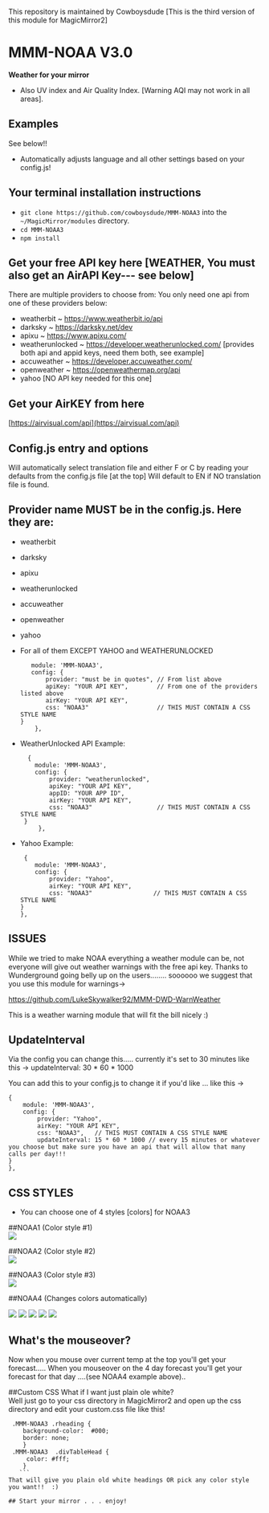 This repository is maintained by Cowboysdude 
[This is the third version of this module for MagicMirror2]

# MMM-NOAA V3.0

**Weather for your mirror**

* Also UV index and Air Quality Index.  [Warning AQI may not work in all areas].

## Examples

See below!!  

* Automatically adjusts language and all other settings based on your config.js!

## Your terminal installation instructions

* `git clone https://github.com/cowboysdude/MMM-NOAA3` into the `~/MagicMirror/modules` directory.
*  `cd MMM-NOAA3`
*  `npm install`

## Get your free API key here [WEATHER, You must also get an AirAPI Key--- see below]

There are multiple providers to choose from:  You only need one api from one of these providers below:

* weatherbit ~ https://www.weatherbit.io/api
* darksky ~ https://darksky.net/dev
* apixu ~ https://www.apixu.com/
* weatherunlocked ~ https://developer.weatherunlocked.com/   [provides both api and appid keys, need them both, see example]
* accuweather ~ https://developer.accuweather.com/
* openweather ~ https://openweathermap.org/api
* yahoo [NO API key needed for this one]


## Get your AirKEY from here

[https://airvisual.com/api](https://airvisual.com/api)

## Config.js entry and options

Will automatically select translation file and either F or C by reading your defaults from the config.js file [at the top]
Will default to EN if NO translation file is found.  
   
## Provider name MUST be in the config.js. Here they are:
	 
* weatherbit  
* darksky 
* apixu 
* weatherunlocked 
* accuweather  
* openweather 
* yahoo
    
* For all of them EXCEPT YAHOO and WEATHERUNLOCKED
     ```   {
        module: 'MMM-NOAA3',
        config: {
		    provider: "must be in quotes", // From list above
		    apiKey: "YOUR API KEY",        // From one of the providers listed above
		    airKey: "YOUR API KEY",    
	        css: "NOAA3"                   // THIS MUST CONTAIN A CSS STYLE NAME 
	 }
         },
	```
* WeatherUnlocked API Example:
	```
	  {
        module: 'MMM-NOAA3',
        config: {
		    provider: "weatherunlocked",       
		    apiKey: "YOUR API KEY",  
		    appID: "YOUR APP ID",  
		    airKey: "YOUR API KEY", 
	        css: "NOAA3"                  // THIS MUST CONTAIN A CSS STYLE NAME
	 }
         },
	```
* Yahoo Example:
	```
	 {
        module: 'MMM-NOAA3',
        config: {
		    provider: "Yahoo",   
		    airKey: "YOUR API KEY", 
	        css: "NOAA3"                 // THIS MUST CONTAIN A CSS STYLE NAME 
	}
    },
	```
	
## ISSUES

  While we tried to make NOAA everything a weather module can be, not everyone will give out weather warnings with the free api key.
  Thanks to Wunderground going belly up on the users........ soooooo we suggest that you use this module for warnings->	
  
  https://github.com/LukeSkywalker92/MMM-DWD-WarnWeather
  
  This is a weather warning module that will fit the bill nicely :)
  
## UpdateInterval

Via the config you can change this..... currently it's set to 30 minutes like this ->  updateInterval: 30 * 60 * 1000

You can add this to your config.js to change it if you'd like ... like this ->

    {
        module: 'MMM-NOAA3',
        config: {
		    provider: "Yahoo",   
		    airKey: "YOUR API KEY", 
	        css: "NOAA3",   // THIS MUST CONTAIN A CSS STYLE NAME
		    updateInterval: 15 * 60 * 1000 // every 15 minutes or whatever you choose but make sure you have an api that will allow that many calls per day!!! 
	}
    },
	
## CSS STYLES

* You can choose one of 4 styles [colors] for NOAA3

##NOAA1 (Color style #1)  
![](examples/1.png) 

##NOAA2 (Color style #2)  
![](examples/2.png) 

##NOAA3 (Color style #3)  
![](examples/3.png) 


##NOAA4 (Changes colors automatically)  

![](examples/41.png) 
![](examples/42.png) 
![](examples/43.png) 
![](examples/44.png) 
![](examples/45.png)

## What's the mouseover?
Now when you mouse over current temp at the top you'll get your forecast.....
When you mouseover on the 4 day forecast you'll get your forecast for that day ....(see NOAA4 example above)..  

##Custom CSS
What if I want just plain ole white?  
Well just go to your css directory in MagicMirror2 and open up the css directory and edit your custom.css file like this!  
 ```
  .MMM-NOAA3 .rheading {
     background-color:  #000;
     border: none;
     }
  .MMM-NOAA3  .divTableHead {
      color: #fff;
     }  
	```  
That will give you plain old white headings OR pick any color style you want!!  :)  
     
## Start your mirror . . . enjoy! 
